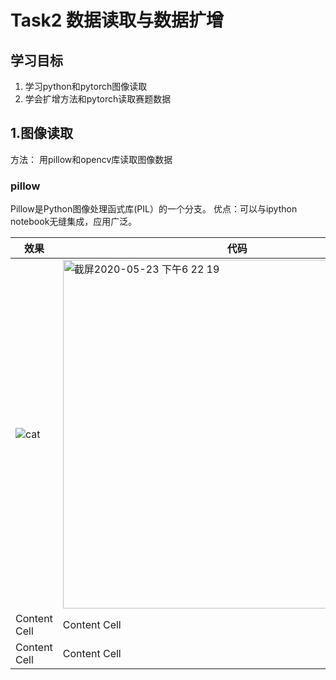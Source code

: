 # Task2 数据读取与数据扩增

## 学习目标
1. 学习python和pytorch图像读取
2. 学会扩增方法和pytorch读取赛题数据


## 1.图像读取
方法： 用pillow和opencv库读取图像数据

### pillow
Pillow是Python图像处理函式库(PIL）的一个分支。
优点：可以与ipython notebook无缝集成，应用广泛。

| 效果 | 代码 |
| ------------- | ------------- |
|![cat](https://user-images.githubusercontent.com/55572398/82728270-edf59e00-9d21-11ea-95bc-f7802e96a41c.jpg)| <img width="558" alt="截屏2020-05-23 下午6 22 19" src="https://user-images.githubusercontent.com/55572398/82728449-bb987080-9d22-11ea-927b-a0c22bf62364.png">|
| Content Cell | Content Cell |
| Content Cell | Content Cell |



